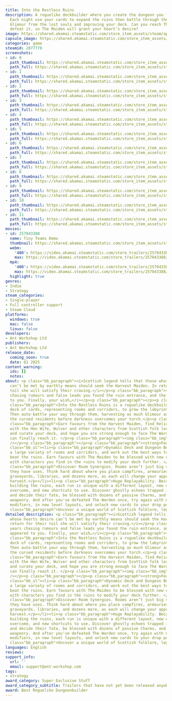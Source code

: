 ```yaml
---
title: Into the Restless Ruins
description: A roguelike deckbuilder where you create the dungeon you fight through.
  Each night use your cards to expand the ruins then battle through them, harvesting
  Glimour from the lost souls and improving your deck. Can you reach The Warden and
  defeat it, so The Maiden will grant your heart’s desire?
image: https://shared.akamai.steamstatic.com/store_item_assets/steam/apps/2877770/header.jpg?t=1729502311
capsule_image: https://shared.akamai.steamstatic.com/store_item_assets/steam/apps/2877770/962fdcabc578977c961053bb7e802a9803d781c5/capsule_231x87.jpg?t=1729502311
categories: game
steamid: 2877770
screenshots:
- id: 0
  path_thumbnail: https://shared.akamai.steamstatic.com/store_item_assets/steam/apps/2877770/ss_d764551655fc4284b720fbe396a2dddc550de850.600x338.jpg?t=1729502311
  path_full: https://shared.akamai.steamstatic.com/store_item_assets/steam/apps/2877770/ss_d764551655fc4284b720fbe396a2dddc550de850.1920x1080.jpg?t=1729502311
- id: 1
  path_thumbnail: https://shared.akamai.steamstatic.com/store_item_assets/steam/apps/2877770/ss_7d7fa5b3096f6ea4cec20ff5a00efaafadd72475.600x338.jpg?t=1729502311
  path_full: https://shared.akamai.steamstatic.com/store_item_assets/steam/apps/2877770/ss_7d7fa5b3096f6ea4cec20ff5a00efaafadd72475.1920x1080.jpg?t=1729502311
- id: 2
  path_thumbnail: https://shared.akamai.steamstatic.com/store_item_assets/steam/apps/2877770/ss_97e11cd096ef24b3c39d1cf414f38d33372ad877.600x338.jpg?t=1729502311
  path_full: https://shared.akamai.steamstatic.com/store_item_assets/steam/apps/2877770/ss_97e11cd096ef24b3c39d1cf414f38d33372ad877.1920x1080.jpg?t=1729502311
- id: 3
  path_thumbnail: https://shared.akamai.steamstatic.com/store_item_assets/steam/apps/2877770/ss_9fd56b966d1d503c3825e5c777bf4c2fba2ff954.600x338.jpg?t=1729502311
  path_full: https://shared.akamai.steamstatic.com/store_item_assets/steam/apps/2877770/ss_9fd56b966d1d503c3825e5c777bf4c2fba2ff954.1920x1080.jpg?t=1729502311
- id: 4
  path_thumbnail: https://shared.akamai.steamstatic.com/store_item_assets/steam/apps/2877770/ss_4a503763557ffcbd9ddba1ce1f50f2564397b261.600x338.jpg?t=1729502311
  path_full: https://shared.akamai.steamstatic.com/store_item_assets/steam/apps/2877770/ss_4a503763557ffcbd9ddba1ce1f50f2564397b261.1920x1080.jpg?t=1729502311
- id: 5
  path_thumbnail: https://shared.akamai.steamstatic.com/store_item_assets/steam/apps/2877770/ss_1fca8cbdca317412ce1351e86f4c5a973de2d52d.600x338.jpg?t=1729502311
  path_full: https://shared.akamai.steamstatic.com/store_item_assets/steam/apps/2877770/ss_1fca8cbdca317412ce1351e86f4c5a973de2d52d.1920x1080.jpg?t=1729502311
- id: 6
  path_thumbnail: https://shared.akamai.steamstatic.com/store_item_assets/steam/apps/2877770/ss_e13b31825efe06a5082570e5605e229a58527633.600x338.jpg?t=1729502311
  path_full: https://shared.akamai.steamstatic.com/store_item_assets/steam/apps/2877770/ss_e13b31825efe06a5082570e5605e229a58527633.1920x1080.jpg?t=1729502311
- id: 7
  path_thumbnail: https://shared.akamai.steamstatic.com/store_item_assets/steam/apps/2877770/ss_47b7ce70ece0ff45c2fd39947f6353d68f41cea6.600x338.jpg?t=1729502311
  path_full: https://shared.akamai.steamstatic.com/store_item_assets/steam/apps/2877770/ss_47b7ce70ece0ff45c2fd39947f6353d68f41cea6.1920x1080.jpg?t=1729502311
- id: 8
  path_thumbnail: https://shared.akamai.steamstatic.com/store_item_assets/steam/apps/2877770/ss_5ee801bcbf5e89fb4782f8bba22a1f10732d8e07.600x338.jpg?t=1729502311
  path_full: https://shared.akamai.steamstatic.com/store_item_assets/steam/apps/2877770/ss_5ee801bcbf5e89fb4782f8bba22a1f10732d8e07.1920x1080.jpg?t=1729502311
- id: 9
  path_thumbnail: https://shared.akamai.steamstatic.com/store_item_assets/steam/apps/2877770/ss_6ad9fe17c277ed9fb9510b796b7f9ea771f89bbe.600x338.jpg?t=1729502311
  path_full: https://shared.akamai.steamstatic.com/store_item_assets/steam/apps/2877770/ss_6ad9fe17c277ed9fb9510b796b7f9ea771f89bbe.1920x1080.jpg?t=1729502311
- id: 10
  path_thumbnail: https://shared.akamai.steamstatic.com/store_item_assets/steam/apps/2877770/ss_388e53cf7dc7304cafd1e35578e600f7f93f7143.600x338.jpg?t=1729502311
  path_full: https://shared.akamai.steamstatic.com/store_item_assets/steam/apps/2877770/ss_388e53cf7dc7304cafd1e35578e600f7f93f7143.1920x1080.jpg?t=1729502311
- id: 11
  path_thumbnail: https://shared.akamai.steamstatic.com/store_item_assets/steam/apps/2877770/ss_77956b429a15d07017edcbec2530f3c638283ad2.600x338.jpg?t=1729502311
  path_full: https://shared.akamai.steamstatic.com/store_item_assets/steam/apps/2877770/ss_77956b429a15d07017edcbec2530f3c638283ad2.1920x1080.jpg?t=1729502311
movies:
- id: 257043388
  name: Tiny Teams Demo
  thumbnail: https://shared.akamai.steamstatic.com/store_item_assets/steam/apps/257043388/movie.293x165.jpg?t=1722852818
  webm:
    '480': https://video.akamai.steamstatic.com/store_trailers/257043388/movie480_vp9.webm?t=1722852818
    max: https://video.akamai.steamstatic.com/store_trailers/257043388/movie_max_vp9.webm?t=1722852818
  mp4:
    '480': https://video.akamai.steamstatic.com/store_trailers/257043388/movie480.mp4?t=1722852818
    max: https://video.akamai.steamstatic.com/store_trailers/257043388/movie_max.mp4?t=1722852818
  highlight: true
genres:
- Indie
- Strategy
steam_categories:
- Single-player
- Full controller support
- Steam Cloud
platforms:
  windows: true
  mac: false
  linux: false
developers:
- Ant Workshop Ltd
publishers:
- Ant Workshop Ltd
release_date:
  coming_soon: true
  date: Q1 2025
content_warning:
  ids: []
  notes:
about: <p class="bb_paragraph"><i>Scottish legend tells that those whose hearts desire
  can’t be met by earthly means should seek the Harvest Maiden. In return for their
  toil she will satisfy their craving.</i></p><p class="bb_paragraph"><i>After years
  chasing rumours and false leads you found the ruin entrance, and the maiden appeared
  to you. Finally, your wish…</i></p><p class="bb_paragraph"></p><p class="bb_paragraph"></p><p
  class="bb_paragraph">Into the Restless Ruins is a roguelike deckbuilder. Use your
  deck of cards, representing rooms and corridors, to grow the labyrinth of the ruins.
  Then auto-battle your way through them, harvesting as much Glimour as you can from
  the cursed residents before darkness overcomes your torch.</p><p class="bb_paragraph"></p><p
  class="bb_paragraph">Earn favours from the Harvest Maiden, find Relics to trade
  with the Hen Wife, Wulver and other characters from Scottish folk lore to upgrade
  and curate your deck, and hope you are strong enough to face The Warden when you
  can finally reach it. </p><p class="bb_paragraph"><img class="bb_img" src="https://shared.akamai.steamstatic.com/store_item_assets/steam/apps/2877770/extras/RR_updatedPageGif.gif?t=1729502311"
  /></p><p class="bb_paragraph"></p><p class="bb_paragraph"><strong>Features</strong></p><ul
  class="bb_ul"><li><p class="bb_paragraph">Dynamic Deck and Dungeon Building. Discover
  a large variety of rooms and corridors, and work out the best ways to use them to
  beat the ruins. Earn favours with The Maiden to be blessed with new cards, and interact
  with characters you find in the ruins to modify your deck further. </p></li><li><p
  class="bb_paragraph">Discover Room Synergies. Rooms aren’t just big square corridors,
  they have uses. Think hard about where you place campfires, armouries, portals,
  graveyards, libraries, and dozens more, as each will change your approach to the
  harvest.</p></li><li><p class="bb_paragraph">Huge Replayability. Because you’re
  building the ruins, each run is unique with a different layout, new challenges to
  overcome, and new shortcuts to use. Discover ghostly echoes trapped in the ruins
  and decide their fate, be blessed with dozens of passive Charms, and discover new
  weaponry. And after you've defeated The Warden once, try again with new rule-changing
  modifiers, in new level layouts, and unlock new cards to your drop pool.</p></li><li><p
  class="bb_paragraph">Uncover a unique world of Scottish folklore, legends and creatures.</p></li></ul>
detailed_description: <p class="bb_paragraph"><i>Scottish legend tells that those
  whose hearts desire can’t be met by earthly means should seek the Harvest Maiden. In
  return for their toil she will satisfy their craving.</i></p><p class="bb_paragraph"><i>After
  years chasing rumours and false leads you found the ruin entrance, and the maiden
  appeared to you. Finally, your wish…</i></p><p class="bb_paragraph"></p><p class="bb_paragraph"></p><p
  class="bb_paragraph">Into the Restless Ruins is a roguelike deckbuilder. Use your
  deck of cards, representing rooms and corridors, to grow the labyrinth of the ruins.
  Then auto-battle your way through them, harvesting as much Glimour as you can from
  the cursed residents before darkness overcomes your torch.</p><p class="bb_paragraph"></p><p
  class="bb_paragraph">Earn favours from the Harvest Maiden, find Relics to trade
  with the Hen Wife, Wulver and other characters from Scottish folk lore to upgrade
  and curate your deck, and hope you are strong enough to face The Warden when you
  can finally reach it. </p><p class="bb_paragraph"><img class="bb_img" src="https://shared.akamai.steamstatic.com/store_item_assets/steam/apps/2877770/extras/RR_updatedPageGif.gif?t=1729502311"
  /></p><p class="bb_paragraph"></p><p class="bb_paragraph"><strong>Features</strong></p><ul
  class="bb_ul"><li><p class="bb_paragraph">Dynamic Deck and Dungeon Building. Discover
  a large variety of rooms and corridors, and work out the best ways to use them to
  beat the ruins. Earn favours with The Maiden to be blessed with new cards, and interact
  with characters you find in the ruins to modify your deck further. </p></li><li><p
  class="bb_paragraph">Discover Room Synergies. Rooms aren’t just big square corridors,
  they have uses. Think hard about where you place campfires, armouries, portals,
  graveyards, libraries, and dozens more, as each will change your approach to the
  harvest.</p></li><li><p class="bb_paragraph">Huge Replayability. Because you’re
  building the ruins, each run is unique with a different layout, new challenges to
  overcome, and new shortcuts to use. Discover ghostly echoes trapped in the ruins
  and decide their fate, be blessed with dozens of passive Charms, and discover new
  weaponry. And after you've defeated The Warden once, try again with new rule-changing
  modifiers, in new level layouts, and unlock new cards to your drop pool.</p></li><li><p
  class="bb_paragraph">Uncover a unique world of Scottish folklore, legends and creatures.</p></li></ul>
languages: English
reviews:
support_info:
  url: ''
  email: support@ant-workshop.com
tags:
- strategy
award_category: Super Exclusive Stuff
award_category_subtitle: Trailers that have not yet been released anywhere else!
award: Best Roguelike Dungeonbuilder
---
```


